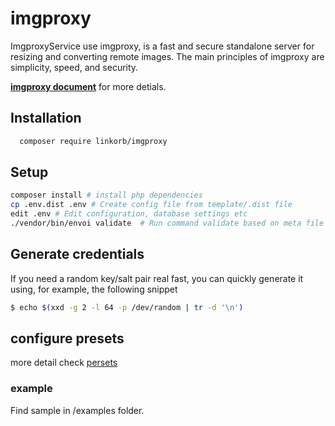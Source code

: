 # imgproxy
ImgproxyService use imgproxy, is a fast and secure standalone server for resizing and converting remote images.
The main principles of imgproxy are simplicity, speed, and security.

**[imgproxy document](https://github.com/imgproxy/imgproxy#documentation)** for more detials.

## Installation
 ```bash
   composer require linkorb/imgproxy
 ```

## Setup
```sh
composer install # install php dependencies
cp .env.dist .env # Create config file from template/.dist file
edit .env # Edit configuration, database settings etc
./vendor/bin/envoi validate  # Run command validate based on meta file .env.yaml
```

## Generate credentials
If you need a random key/salt pair real fast, you can quickly generate it using, for example, the following snippet

```bash
$ echo $(xxd -g 2 -l 64 -p /dev/random | tr -d '\n')
```

## configure presets
   more detail check [persets](https://github.com/imgproxy/imgproxy/blob/master/docs/presets.md)

### example
   Find sample in  /examples folder.


